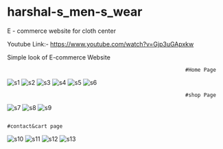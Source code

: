 # harshal-s_men-s_wear
E - commerce website for cloth center

Youtube Link:- https://www.youtube.com/watch?v=Gjp3uGApxkw

Simple look of E-commerce Website

                                                              #Home Page
                                                              
![s1](https://user-images.githubusercontent.com/107870323/193665725-55b9bf18-07b5-44f0-b76f-53c13fa5bbce.png)
![s2](https://user-images.githubusercontent.com/107870323/193666239-c70b0f7f-87f2-48ed-83f6-1359c894d44d.png)
![s3](https://user-images.githubusercontent.com/107870323/193666261-8fd6c792-a446-45c8-af72-9480ada0c4c1.png)
![s4](https://user-images.githubusercontent.com/107870323/193666274-dabbdb92-772b-4993-81b7-d384f85fadc6.png)
![s5](https://user-images.githubusercontent.com/107870323/193666318-962b016f-2828-441a-9d8c-97a17fee49ec.png)
![s6](https://user-images.githubusercontent.com/107870323/193666327-f0ab5228-53c6-447d-a488-434fee0a9011.png)

                                                              #shop Page
                                 

![s7](https://user-images.githubusercontent.com/107870323/193667133-0604e553-6008-4a89-8966-6bdee2baefa0.png)
![s8](https://user-images.githubusercontent.com/107870323/193667140-c9d53879-3bf1-4f09-8fc5-268d8ddfa742.png)
![s9](https://user-images.githubusercontent.com/107870323/193667151-be0be744-15f0-4b7b-8a01-9eaf2008e062.png)

                                                              #contact&cart page
                                                              
![s10](https://user-images.githubusercontent.com/107870323/193667844-084843ec-e5b6-4f8c-a0be-1aefca617daf.png)
![s11](https://user-images.githubusercontent.com/107870323/193667847-b5315695-1999-4a1b-a5c1-0a81e36d74a8.png)
![s12](https://user-images.githubusercontent.com/107870323/193667852-2ee0727e-1be3-4107-a3f6-1f573944e8b6.png)
![s13](https://user-images.githubusercontent.com/107870323/193667857-e99195df-5d45-46c9-a568-5a8ba33a5d30.png)


